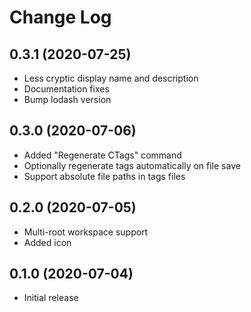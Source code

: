 # Change Log

## **0.3.1** (2020-07-25)
- Less cryptic display name and description
- Documentation fixes
- Bump lodash version

## **0.3.0** (2020-07-06)
- Added "Regenerate CTags" command
- Optionally regenerate tags automatically on file save
- Support absolute file paths in tags files

## **0.2.0** (2020-07-05)
- Multi-root workspace support
- Added icon

## **0.1.0** (2020-07-04)
- Initial release